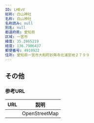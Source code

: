 ```yaml
---
ID: LHEvV
総称: 白山神社
名称: 白山神社
名称読み: null
別名: null
都道府県: 愛知県
区域: 一宮市
緯度: 35.2865219
経度: 136.7986437
郵便番号: 4910922
住所: 愛知県一宮市大和町妙興寺北浦宮地２７９９
---
```


## その他

### 参考URL

| URL | 説明          |
| --- | ------------- |
|     | OpenStreetMap |
